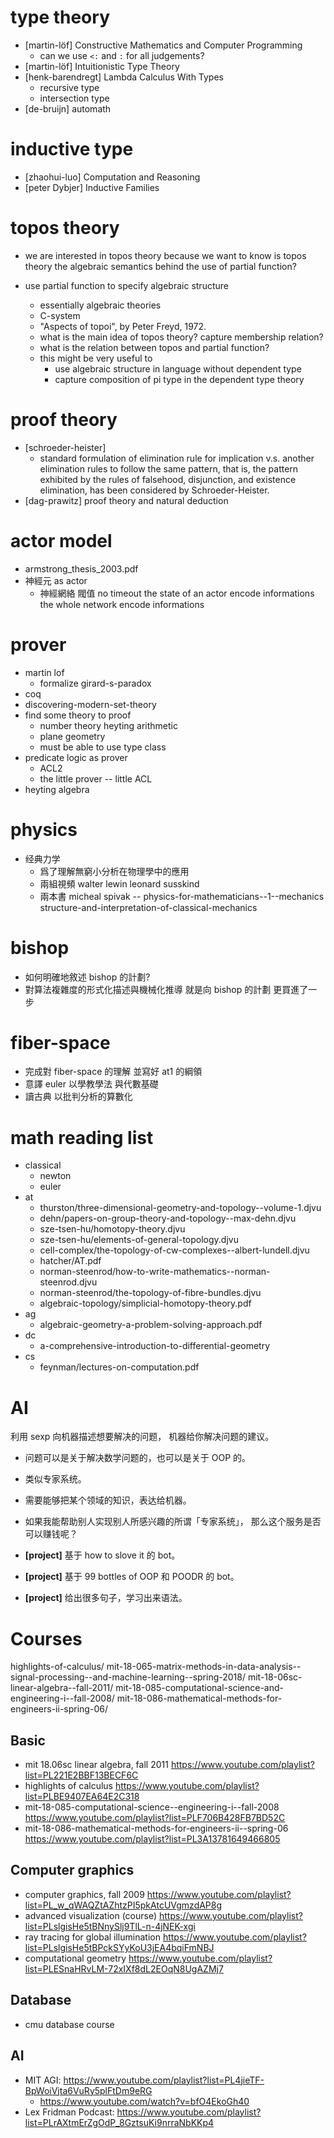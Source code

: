 # type theory

- [martin-löf] Constructive Mathematics and Computer Programming
  - can we use `<:` and `:` for all judgements?
- [martin-löf] Intuitionistic Type Theory
- [henk-barendregt] Lambda Calculus With Types
  - recursive type
  - intersection type
- [de-bruijn] automath

# inductive type

- [zhaohui-luo] Computation and Reasoning
- [peter Dybjer] Inductive Families

# topos theory

- we are interested in topos theory
  because we want to know
  is topos theory the algebraic semantics
  behind the use of partial function?

- use partial function to specify algebraic structure
  - essentially algebraic theories
  - C-system
  - "Aspects of topoi", by Peter Freyd, 1972.
  - what is the main idea of topos theory?
    capture membership relation?
  - what is the relation between topos and partial function?
  - this might be very useful to
    - use algebraic structure in language without dependent type
    - capture composition of pi type in the dependent type theory

# proof theory

- [schroeder-heister]
  - standard formulation of elimination rule for implication
    v.s. another elimination rules to follow the same pattern,
    that is, the pattern exhibited by the rules of falsehood, disjunction, and existence elimination,
    has been considered by Schroeder-Heister.
- [dag-prawitz] proof theory and natural deduction

# actor model

- armstrong_thesis_2003.pdf
- 神經元 as actor
  - 神經網絡 閥值 no timeout
    the state of an actor encode informations
    the whole network encode informations

# prover

- martin lof
  - formalize girard-s-paradox
- coq
- discovering-modern-set-theory
- find some theory to proof
  - number theory
    heyting arithmetic
  - plane geometry
  - must be able to use type class
- predicate logic as prover
  - ACL2
  - the little prover -- little ACL
- heyting algebra

# physics

- 经典力学
  - 爲了理解無窮小分析在物理學中的應用
  - 兩組視頻
    walter lewin
    leonard susskind
  - 兩本書
    micheal spivak -- physics-for-mathematicians--1--mechanics
    structure-and-interpretation-of-classical-mechanics

# bishop

- 如何明確地敘述 bishop 的計劃?
- 對算法複雜度的形式化描述與機械化推導
  就是向 bishop 的計劃 更買進了一步

# fiber-space

- 完成對 fiber-space 的理解 並寫好 at1 的綱領
- 意譯 euler 以學教學法 與代數基礎
- 讀古典 以批判分析的算數化

# math reading list

- classical
  - newton
  - euler
- at
  - thurston/three-dimensional-geometry-and-topology--volume-1.djvu
  - dehn/papers-on-group-theory-and-topology--max-dehn.djvu
  - sze-tsen-hu/homotopy-theory.djvu
  - sze-tsen-hu/elements-of-general-topology.djvu
  - cell-complex/the-topology-of-cw-complexes--albert-lundell.djvu
  - hatcher/AT.pdf
  - norman-steenrod/how-to-write-mathematics--norman-steenrod.djvu
  - norman-steenrod/the-topology-of-fibre-bundles.djvu
  - algebraic-topology/simplicial-homotopy-theory.pdf
- ag
  - algebraic-geometry-a-problem-solving-approach.pdf
- dc
  - a-comprehensive-introduction-to-differential-geometry
- cs
  - feynman/lectures-on-computation.pdf

# AI

利用 sexp 向机器描述想要解决的问题，
机器给你解决问题的建议。

- 问题可以是关于解决数学问题的，也可以是关于 OOP 的。

- 类似专家系统。

- 需要能够把某个领域的知识，表达给机器。

- 如果我能帮助别人实现别人所感兴趣的所谓「专家系统」，
  那么这个服务是否可以赚钱呢？

- **[project]** 基于 how to slove it 的 bot。
- **[project]** 基于 99 bottles of OOP 和 POODR 的 bot。
- **[project]** 给出很多句子，学习出来语法。

# Courses

highlights-of-calculus/
mit-18-065-matrix-methods-in-data-analysis--signal-processing--and-machine-learning--spring-2018/
mit-18-06sc-linear-algebra--fall-2011/
mit-18-085-computational-science-and-engineering-i--fall-2008/
mit-18-086-mathematical-methods-for-engineers-ii-spring-06/

## Basic

- mit 18.06sc linear algebra, fall 2011
  https://www.youtube.com/playlist?list=PL221E2BBF13BECF6C
- highlights of calculus
  https://www.youtube.com/playlist?list=PLBE9407EA64E2C318
- mit-18-085-computational-science--engineering-i--fall-2008
  https://www.youtube.com/playlist?list=PLF706B428FB7BD52C
- mit-18-086-mathematical-methods-for-engineers-ii--spring-06
  https://www.youtube.com/playlist?list=PL3A13781649466805

## Computer graphics

- computer graphics, fall 2009
  https://www.youtube.com/playlist?list=PL_w_qWAQZtAZhtzPI5pkAtcUVgmzdAP8g
- advanced visualization (course)
  https://www.youtube.com/playlist?list=PLslgisHe5tBNnySlj9TlL-n-4jNEK-xgi
- ray tracing for global illumination
  https://www.youtube.com/playlist?list=PLslgisHe5tBPckSYyKoU3jEA4bqiFmNBJ
- computational geometry
  https://www.youtube.com/playlist?list=PLESnaHRvLM-72xIXf8dL2EOqN8UgAZMj7

## Database

- cmu database course

## AI

- MIT AGI: https://www.youtube.com/playlist?list=PL4jieTF-BpWoiVjta6VuRy5plFtDm9eRG
  - https://www.youtube.com/watch?v=bfO4EkoGh40
- Lex Fridman Podcast: https://www.youtube.com/playlist?list=PLrAXtmErZgOdP_8GztsuKi9nrraNbKKp4
